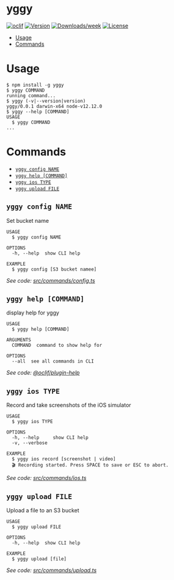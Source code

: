 yggy
====



[![oclif](https://img.shields.io/badge/cli-oclif-brightgreen.svg)](https://oclif.io)
[![Version](https://img.shields.io/npm/v/yggy.svg)](https://npmjs.org/package/yggy)
[![Downloads/week](https://img.shields.io/npm/dw/yggy.svg)](https://npmjs.org/package/yggy)
[![License](https://img.shields.io/npm/l/yggy.svg)](https://github.com/ingmaras/yggy/blob/master/package.json)

<!-- toc -->
* [Usage](#usage)
* [Commands](#commands)
<!-- tocstop -->
# Usage
<!-- usage -->
```sh-session
$ npm install -g yggy
$ yggy COMMAND
running command...
$ yggy (-v|--version|version)
yggy/0.0.1 darwin-x64 node-v12.12.0
$ yggy --help [COMMAND]
USAGE
  $ yggy COMMAND
...
```
<!-- usagestop -->
# Commands
<!-- commands -->
* [`yggy config NAME`](#yggy-config-name)
* [`yggy help [COMMAND]`](#yggy-help-command)
* [`yggy ios TYPE`](#yggy-ios-type)
* [`yggy upload FILE`](#yggy-upload-file)

## `yggy config NAME`

Set bucket name

```
USAGE
  $ yggy config NAME

OPTIONS
  -h, --help  show CLI help

EXAMPLE
  $ yggy config [S3 bucket namee]
```

_See code: [src/commands/config.ts](https://github.com/ingmaras/yggy/blob/v0.0.1/src/commands/config.ts)_

## `yggy help [COMMAND]`

display help for yggy

```
USAGE
  $ yggy help [COMMAND]

ARGUMENTS
  COMMAND  command to show help for

OPTIONS
  --all  see all commands in CLI
```

_See code: [@oclif/plugin-help](https://github.com/oclif/plugin-help/blob/v2.2.3/src/commands/help.ts)_

## `yggy ios TYPE`

Record and take screenshots of the iOS simulator

```
USAGE
  $ yggy ios TYPE

OPTIONS
  -h, --help     show CLI help
  -v, --verbose

EXAMPLE
  $ yggy ios record [screenshot | video]
  🎬 Recording started. Press SPACE to save or ESC to abort.
```

_See code: [src/commands/ios.ts](https://github.com/ingmaras/yggy/blob/v0.0.1/src/commands/ios.ts)_

## `yggy upload FILE`

Upload a file to an S3 bucket

```
USAGE
  $ yggy upload FILE

OPTIONS
  -h, --help  show CLI help

EXAMPLE
  $ yggy upload [file]
```

_See code: [src/commands/upload.ts](https://github.com/ingmaras/yggy/blob/v0.0.1/src/commands/upload.ts)_
<!-- commandsstop -->
